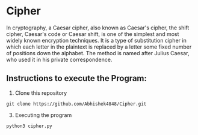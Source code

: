 # Cipher
In cryptography, a Caesar cipher, also known as Caesar's cipher, the shift cipher, Caesar's code or Caesar shift, is one of the simplest and most widely known encryption techniques. It is a type of substitution cipher in which each letter in the plaintext is replaced by a letter some fixed number of positions down the alphabet. The method is named after Julius Caesar, who used it in his private correspondence.

## Instructions to execute the Program:
1. Clone this repository 
```
git clone https://github.com/Abhishek4848/Cipher.git
```
3. Executing the program
```
python3 cipher.py
```
